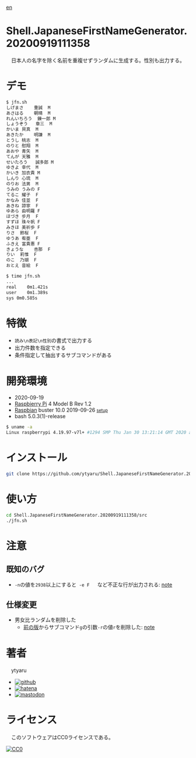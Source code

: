 [en](./README.md)

# Shell.JapaneseFirstNameGenerator.20200919111358

　日本人の名字を除く名前を重複せずランダムに生成する。性別も出力する。

# デモ

```sh
$ jfn.sh
しげまさ	重誠	M
あさはる	朝晴	M
れんいちろう	錬一郎	M
しょうぞう	章三	M
かいま	貝真	M
あきたか	明謙	M
とうし	桃志	M
のりと	慰翔	M
あおや	青矢	M
てんが	天雅	M
せいたろう	誠多郎	M
ゆきよ	幸代	M
かいき	加衣貴	M
しんり	心琉	M
のりお	法男	M
うみの	うみの	F
てるこ	耀子	F
かなみ	佳並	F
あきね	諒寧	F
ゆあら	由明羅	F
ほづき	步月	F
すずほ	珠々帆	F
みきほ	美祈歩	F
りさ	鈴桜	F
ゆうあ	宥亜	F
ふきえ	富貴惠	F
きょうな	杏那	F
りい	莉惟	F
のこ	乃瑚	F
おとえ	音絵	F
```
```sh
$ time jfn.sh
...
real	0m1.421s
user	0m1.389s
sys	0m0.585s
```

# 特徴

* `読み\n表記\n性別`の書式で出力する
* 出力件数を指定できる
* 条件指定して抽出するサブコマンドがある

# 開発環境

* <time datetime="2020-09-19T11:13:55+0900">2020-09-19</time>
* [Raspbierry Pi](https://ja.wikipedia.org/wiki/Raspberry_Pi) 4 Model B Rev 1.2
* [Raspbian](https://ja.wikipedia.org/wiki/Raspbian) buster 10.0 2019-09-26 <small>[setup](http://ytyaru.hatenablog.com/entry/2019/12/25/222222)</small>
* bash 5.0.3(1)-release

```sh
$ uname -a
Linux raspberrypi 4.19.97-v7l+ #1294 SMP Thu Jan 30 13:21:14 GMT 2020 armv7l GNU/Linux
```

# インストール

```sh
git clone https://github.com/ytyaru/Shell.JapaneseFirstNameGenerator.20200919111358
```

# 使い方

```sh
cd Shell.JapaneseFirstNameGenerator.20200919111358/src
./jfn.sh
```

# 注意

## 既知のバグ

* `-n`の値を`2938`以上にすると`	-e F	`など不正な行が出力される: [note](https://github.com/ytyaru/Shell.JapaneseFirstNameGenerator.20200919111358/blob/master/note/bug/1.md)

## 仕様変更

* 男女比ランダムを削除した
    * [前の版](https://github.com/ytyaru/Shell.JapaneseFirstNameGenerator.20200918080000)からサブコマンド`g`の引数`-r`の値`r`を削除した: [note](https://github.com/ytyaru/Shell.JapaneseFirstNameGenerator.20200919111358/blob/master/note/change_spec/1.md)

# 著者

　ytyaru

* [![github](http://www.google.com/s2/favicons?domain=github.com)](https://github.com/ytyaru "github")
* [![hatena](http://www.google.com/s2/favicons?domain=www.hatena.ne.jp)](http://ytyaru.hatenablog.com/ytyaru "hatena")
* [![mastodon](http://www.google.com/s2/favicons?domain=mstdn.jp)](https://mstdn.jp/web/accounts/233143 "mastdon")

# ライセンス

　このソフトウェアはCC0ライセンスである。

[![CC0](http://i.creativecommons.org/p/zero/1.0/88x31.png "CC0")](http://creativecommons.org/publicdomain/zero/1.0/deed.ja)

